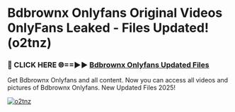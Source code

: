 # Bdbrownx Onlyfans Original Videos 0nlyFans Leaked - Files Updated! (o2tnz)

<h3>🔴 CLICK HERE 🌐==►► <a href="https://tinyurl.com/ehrbuxhb" rel="nofollow">Bdbrownx Onlyfans Updated Files</a></h3>

Get Bdbrownx Onlyfans and all content. Now you can access all videos and pictures of Bdbrownx Onlyfans. New Updated Files 2025!

[![o2tnz](https://i.imgur.com/lVYEuWS.gif)](https://tinyurl.com/ehrbuxhb)
